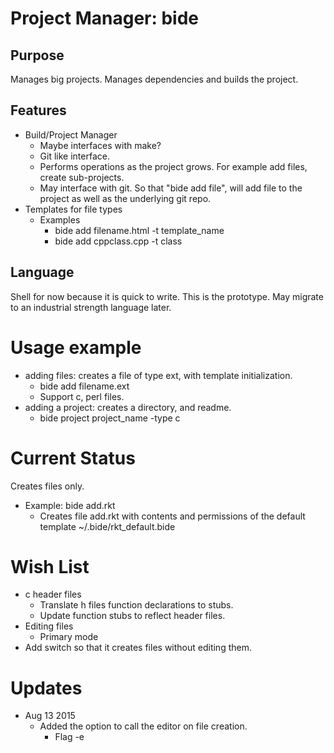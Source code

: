 # Project Manager: bide

## Purpose
Manages big projects. Manages dependencies and builds the
project.

## Features
+ Build/Project Manager
	+ Maybe interfaces with make?
	+ Git like interface.
	+ Performs operations as the project grows. For example
		add files, create sub-projects.
	+ May interface with git. So that "bide add file", will add
		file to the project as well as the underlying git repo.
+ Templates for file types
	+ Examples
		+ bide add filename.html -t template_name
		+ bide add cppclass.cpp -t class

## Language
Shell for now because it is quick to write. This is the prototype.
May migrate to an industrial strength language later.

# Usage example
+ adding files: creates a file of type ext, with template initialization.
	+ bide add filename.ext
	+ Support c, perl files.
+ adding a project: creates a directory, and readme.
	+ bide project project_name -type c


# Current Status
Creates files only.
+ Example: bide add.rkt
	+ Creates file add.rkt with contents and permissions of the default
			template ~/.bide/rkt_default.bide


# Wish List
+ c header files
	+ Translate h files function declarations
		to stubs.
	+ Update function stubs to reflect header
		files.
+ Editing files
	+ Primary mode
+ Add switch so that it creates files without editing them.

# Updates
+ Aug 13 2015
	+ Added the option to call the editor on file creation.
		+ Flag -e
